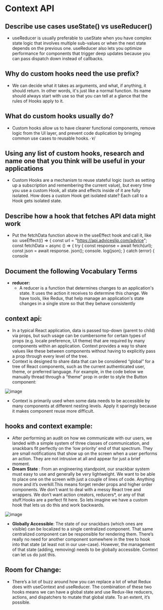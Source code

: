 # Context API


## Describe use cases useState() vs useReducer()
  - useReducer is usually preferable to useState when you have complex state logic that involves multiple sub-values or when the next state depends on the previous one. useReducer also lets you optimize performance for components that trigger deep updates because you can pass dispatch down instead of callbacks.

## Why do custom hooks need the use prefix?
  - We can decide what it takes as arguments, and what, if anything, it should return. In other words, it's just like a normal function. Its name should always start with use so that you can tell at a glance that the rules of Hooks apply to it.

## What do custom hooks usually do?
  - Custom hooks allow us to have cleaner functional components, remove logic from the UI layer, and prevent code duplication by bringing common use cases to reusable hooks.٠٧‏/

## Using any list of custom hooks, research and name one that you think will be useful in your applications
  - Custom Hooks are a mechanism to reuse stateful logic (such as setting up a subscription and remembering the current value), but every time you use a custom Hook, all state and effects inside of it are fully isolated. How does a custom Hook get isolated state? Each call to a Hook gets isolated state.
## Describe how a hook that fetches API data might work
  - Put the fetchData function above in the useEffect hook and call it, like so: 
  useEffect(() => { const url = "https://api.adviceslip.com/advice";
  const fetchData = async () => { try { 
  const response = await fetch(url); 
  const json = await response. json();
  console. log(json); }
  catch (error) { console
  
## Document the following Vocabulary Terms
  - **reducer:**
    -  A reducer is a function that determines changes to an application's state. It uses the action it receives to determine this change. We have tools, like Redux, that help manage an application's state changes in a single store so that they behave consistently


## context api:
   - In a typical React application, data is passed top-down (parent to child) via props, but such usage can be cumbersome for certain types of props (e.g. locale preference, UI theme) that are required by many components within an application. Context provides a way to share values like these between components without having to explicitly pass a prop through every level of the tree.
   - Context is designed to share data that can be considered “global” for a tree of React components, such as the current authenticated user, theme, or preferred language. For example, in the code below we manually thread through a “theme” prop in order to style the Button component:



  ![image](https://user-images.githubusercontent.com/79833733/129165941-3c7ce36b-ce69-4206-a0ea-fa38d5575e68.png)


   - Context is primarily used when some data needs to be accessible by many components at different nesting levels. Apply it sparingly because it makes component reuse more difficult.


## hooks and context example:
  - After performing an audit on how we communicate with our users, we landed with a simple system of three classes of communication, and snackbars fit perfectly on the ‘low priority’ end of that spectrum. They are small notifications that show up on the screen when a user performs an action. They are not intrusive at all and appear for just a brief moment.
  - **Dream State** : From an engineering standpoint, our snackbar system must easy to use and generally be very lightweight. We want to be able to place one on the screen with just a couple of lines of code. Anything more and it’s overkill.This means forget render props and higher order components. We don’t want to deal with a messy React tree and wrappers. We don’t want action creators, reducers*, or any of that stuff.Hooks are a perfect fit here. So lets imagine we have a custom hook that lets us do this and work backwards.

  
  ![image](https://user-images.githubusercontent.com/79833733/129166717-cec9e483-3774-427d-8312-bc7ae6cf6225.png)


  - **Globally Accessible**: The state of our snackbars (which ones are visible) can be localized to a single centralized component. That same centralized component can be responsible for rendering them. There’s really no need for another component somewhere in the tree to hook into that state (at least not in our use-case).
However, the management of that state (adding, removing) needs to be globally accessible.
Context can let us do just this.

## Room for Change:
   - There’s a lot of buzz around how you can replace a lot of what Redux does with useContext and useReducer. The combination of these two hooks means we can have a global state and use Redux-like reducers, actions, and dispatchers to mutate that global state. To an extent, it’s possible.
